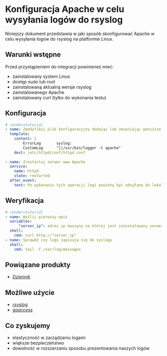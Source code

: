 # Konfiguracja Apache w celu wysyłania logów do rsyslog

Niniejszy dokument przedstawia w jaki sposób skonfigurować Apache w celu wysyłania logów do rsyslog na platformie Linux.

## Warunki wstępne

Przed przystąpieniem do integracji powinieneś mieć:

* zainstalowany system Linux
* dostęp sudo lub root
* zainstalowaną aktualną wersje rsyslog
* zainstalowanego Apache
* zainstalowany curl (tylko do wykonania testu)

## Konfiguracja

```yaml
# render=tutorial
- name: Zmodyfikuj plik konfiguracyjny dodając lub zmieniając poniższe wpisy
  template:
    content: | 
        ErrorLog       syslog:
        CustomLog      "||/usr/bin/logger -t apache"
    dest: /etc/httpd/conf/httpd.conf
   
- name: Zrestartuj serwer www Apache
  service:
    name: httpd
    state: restarted
  after_event:
    text: Po wykonaniu tych operacji logi powinny być odsyłane do lokalnego sysloga.
```

## Weryfikacja
  
```yaml
# render=tutorial
- name: Wyślij pierwszy wpis  
  variables:
      "server_ip": adres ip maszyny na której jest zainstalowany serwer www
  shell:
    cmd: curl http://"server_ip"
- name: Sprawdź czy logi zapisują się do sysloga
  shell:
    cmd: tail -f /var/log/messages
```


## Powiązane produkty

* *[Dziennik](/guide/storage/log-archive/creating.md)*

## Możliwe użycie
* *[rsyslog](/tutorials/log-archive/rsyslog.md)*
* *[goaccess](/tutorials/log-archive/goaccess.md)*

## Co zyskujemy
- elastyczność w zarządzaniu logami
- większe bezpieczeństwo
- dowolność w rozszerzaniu sposobu prezentowania naszych logów

